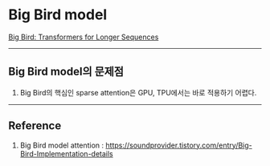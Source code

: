 # Big Bird model
[Big Bird: Transformers for Longer Sequences](https://arxiv.org/abs/2007.14062)

***
## Big Bird model의 문제점
1. Big Bird의 핵심인 sparse attention은 GPU, TPU에서는 바로 적용하기 어렵다.
***
## Reference
1. Big Bird model attention : https://soundprovider.tistory.com/entry/Big-Bird-Implementation-details
